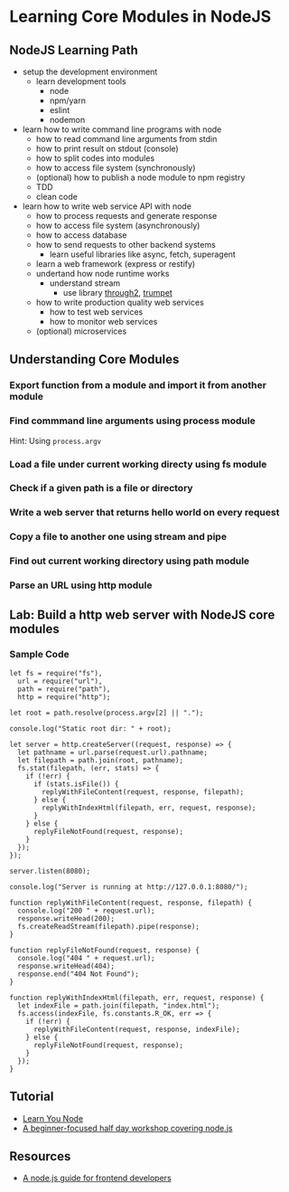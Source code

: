 # Learning Core Modules in NodeJS

## NodeJS Learning Path

- setup the development environment
  - learn development tools
    - node
    - npm/yarn
    - eslint
    - nodemon
- learn how to write command line programs with node
  - how to read command line arguments from stdin
  - how to print result on stdout (console)
  - how to split codes into modules
  - how to access file system (synchronously)
  - (optional) how to publish a node module to npm registry
  - TDD
  - clean code
- learn how to write web service API with node
  - how to process requests and generate response
  - how to access file system (asynchronously)
  - how to access database
  - how to send requests to other backend systems
    - learn useful libraries like async, fetch, superagent
  - learn a web framework (express or restify)
  - undertand how node runtime works
    - understand stream 
      - use library [through2](https://github.com/rvagg/through2), [trumpet](https://github.com/substack/node-trumpet)
  - how to write production quality web services
    - how to test web services
    - how to monitor web services
  - (optional) microservices

## Understanding Core Modules

### Export function from a module and import it from another module

### Find commmand line arguments using process module

Hint: Using `process.argv`

### Load a file under current working directy using fs module

### Check if a given path is a file or directory

### Write a web server that returns hello world on every request

### Copy a file to another one using stream and pipe

### Find out current working directory using path module

### Parse an URL using http module

## Lab: Build a http web server with NodeJS core modules

### Sample Code

```
let fs = require("fs"),
  url = require("url"),
  path = require("path"),
  http = require("http");

let root = path.resolve(process.argv[2] || ".");

console.log("Static root dir: " + root);

let server = http.createServer((request, response) => {
  let pathname = url.parse(request.url).pathname;
  let filepath = path.join(root, pathname);
  fs.stat(filepath, (err, stats) => {
    if (!err) {
      if (stats.isFile()) {
        replyWithFileContent(request, response, filepath);
      } else {
        replyWithIndexHtml(filepath, err, request, response);
      }
    } else {
      replyFileNotFound(request, response);
    }
  });
});

server.listen(8080);

console.log("Server is running at http://127.0.0.1:8080/");

function replyWithFileContent(request, response, filepath) {
  console.log("200 " + request.url);
  response.writeHead(200);
  fs.createReadStream(filepath).pipe(response);
}

function replyFileNotFound(request, response) {
  console.log("404 " + request.url);
  response.writeHead(404);
  response.end("404 Not Found");
}

function replyWithIndexHtml(filepath, err, request, response) {
  let indexFile = path.join(filepath, "index.html");
  fs.access(indexFile, fs.constants.R_OK, err => {
    if (!err) {
      replyWithFileContent(request, response, indexFile);
    } else {
      replyFileNotFound(request, response);
    }
  });
}

```

## Tutorial

- [Learn You Node](https://github.com/workshopper/learnyounode)
- [A beginner-focused half day workshop covering node.js](https://github.com/kwhinnery/node-workshop)

## Resources

- [A node.js guide for frontend developers](https://blog.bloomca.me/2018/06/21/nodejs-guide-for-frontend-developers.html)